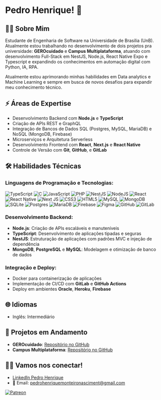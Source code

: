 # Pedro Henrique! 👋

## 👨‍💻 Sobre Mim
Estudante de Engenharia de Software na Universidade de Brasília (UnB). Atualmente estou trabalhando no desenvolvimento de dois projetos pra universidade: **GEROcuidado** e **Campus Multiplataforma**, atuando com desenvolvimento Full-Stack em NestJS, Node.js, React Native Expo e Typescript e expandindo os conhecimentos em automação digital com Python, IA, RPA.

Atualmente estou aprimorando minhas habilidades em Data analytics e Machine Learning e sempre em busca de novos desafios para expandir meu conhecimento técnico.

## ⚡ Áreas de Expertise
- Desenvolvimento Backend com **Node.js** e **TypeScript**
- Criação de APIs REST e GraphQL
- Integração de Bancos de Dados SQL (Postgres, MySQL, MariaDB) e NoSQL (MongoDB, Firebase)
- Microserviços e Arquitetura Serverless
- Desenvolvimento Frontend com **React**, **Next.js** e **React Native**
- Controle de Versão com **Git**, **GitHub**, e **GitLab**

## 🛠 Habilidades Técnicas
### Linguagens de Programação e Tecnologias:
![TypeScript](https://img.shields.io/badge/typescript-%23007ACC.svg?style=for-the-badge&logo=typescript&logoColor=white) ![C](https://img.shields.io/badge/c-%2300599C.svg?style=for-the-badge&logo=c&logoColor=white) ![JavaScript](https://img.shields.io/badge/javascript-%23323330.svg?style=for-the-badge&logo=javascript&logoColor=%23F7DF1E) ![PHP](https://img.shields.io/badge/php-%23777BB4.svg?style=for-the-badge&logo=php&logoColor=white) ![NestJS](https://img.shields.io/badge/nestjs-%23E0234E.svg?style=for-the-badge&logo=nestjs&logoColor=white) ![NodeJS](https://img.shields.io/badge/node.js-6DA55F?style=for-the-badge&logo=node.js&logoColor=white) ![React](https://img.shields.io/badge/react-%2320232a.svg?style=for-the-badge&logo=react&logoColor=%2361DAFB) ![React Native](https://img.shields.io/badge/react_native-%2320232a.svg?style=for-the-badge&logo=react&logoColor=%2361DAFB) ![Next JS](https://img.shields.io/badge/Next-black?style=for-the-badge&logo=next.js&logoColor=white) ![CSS3](https://img.shields.io/badge/css3-%231572B6.svg?style=for-the-badge&logo=css3&logoColor=white) ![HTML5](https://img.shields.io/badge/html5-%23E34F26.svg?style=for-the-badge&logo=html5&logoColor=white) ![MySQL](https://img.shields.io/badge/mysql-4479A1.svg?style=for-the-badge&logo=mysql&logoColor=white) ![MongoDB](https://img.shields.io/badge/MongoDB-%234ea94b.svg?style=for-the-badge&logo=mongodb&logoColor=white) ![SQLite](https://img.shields.io/badge/sqlite-%2307405e.svg?style=for-the-badge&logo=sqlite&logoColor=white) ![Postgres](https://img.shields.io/badge/postgres-%23316192.svg?style=for-the-badge&logo=postgresql&logoColor=white) ![MariaDB](https://img.shields.io/badge/MariaDB-003545?style=for-the-badge&logo=mariadb&logoColor=white) ![Firebase](https://img.shields.io/badge/firebase-a08021?style=for-the-badge&logo=firebase&logoColor=ffcd34) ![Figma](https://img.shields.io/badge/figma-%23F24E1E.svg?style=for-the-badge&logo=figma&logoColor=white) ![GitHub](https://img.shields.io/badge/github-%23121011.svg?style=for-the-badge&logo=github&logoColor=white) ![GitLab](https://img.shields.io/badge/gitlab-%23181717.svg?style=for-the-badge&logo=gitlab&logoColor=white)

### Desenvolvimento Backend:
- **Node.js**: Criação de APIs escaláveis e manuteníveis
- **TypeScript**: Desenvolvimento de aplicações tipadas e seguras
- **NestJS**: Estruturação de aplicações com padrões MVC e injeção de dependência
- **MongoDB**, **PostgreSQL** e **MySQL**: Modelagem e otimização de banco de dados

### Integração e Deploy:
- Docker para containerização de aplicações
- Implementação de CI/CD com **GitLab** e **GitHub Actions**
- Deploy em ambientes **Oracle**, **Heroku**, **Firebase**


## 🌐 Idiomas

- Inglês: Intermediário


## 💼 Projetos em Andamento
- **GEROcuidado**: [Repositório no GitHub](https://github.com/pedronascimentos/2024-1-GEROcuidado-Front)
- **Campus Multiplataforma**: [Repositório no GitHub](https://github.com/pedronascimentos/campus_multimidia_front)

## 💼🔗 Vamos nos conectar!
- [LinkedIn Pedro Henrique](https://br.linkedin.com/in/pedro-henrique-monteiro-nascimento-069b0b2b6/)
- 📧 Email: pedrohenriquemonteironasciment@gmail.com

[![Patreon](https://img.shields.io/badge/Patreon-F96854?style=for-the-badge&logo=patreon&logoColor=white)](https://patreon.com/pedronascimentos)

